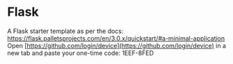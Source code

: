 # Flask

A Flask starter template as per the docs: https://flask.palletsprojects.com/en/3.0.x/quickstart/#a-minimal-application
Open [https://github.com/login/device](https://github.com/login/device) in a new tab and paste your one-time code: 1EEF-8FED